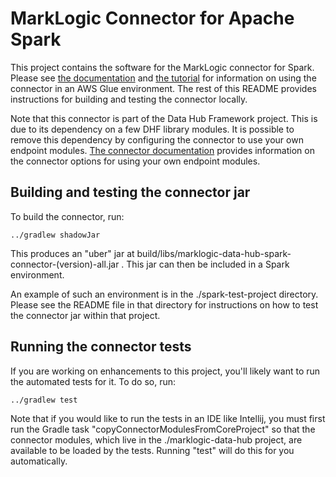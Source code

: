 # MarkLogic Connector for Apache Spark

This project contains the software for the MarkLogic connector for Spark. Please see
[the documentation](https://docs.marklogic.com/cloudservices/aws/admin/dhs-tools.html) and 
[the tutorial](https://developer.marklogic.com/learn/spark/) for information on using the connector in 
an AWS Glue environment. The rest of this README provides instructions for building and testing the connector locally.

Note that this connector is part of the Data Hub Framework project. This is due to its dependency on a few DHF library
modules. It is possible to remove this dependency by configuring the connector to use your own endpoint modules. 
[The connector documentation](https://docs.marklogic.com/cloudservices/aws/admin/dhs-tools.html) provides information 
on the connector options for using your own endpoint modules.

## Building and testing the connector jar 

To build the connector, run:

    ../gradlew shadowJar
    
This produces an "uber" jar at build/libs/marklogic-data-hub-spark-connector-(version)-all.jar . This jar can then be 
included in a Spark environment. 

An example of such an environment is in the ./spark-test-project directory. Please see the README file in that directory
for instructions on how to test the connector jar within that project. 

## Running the connector tests 

If you are working on enhancements to this project, you'll likely want to run the automated tests for it. To do so, run:

    ../gradlew test

Note that if you would like to run the tests in an IDE like Intellij, you must first run the Gradle task 
"copyConnectorModulesFromCoreProject" so that the connector modules, which live in the ./marklogic-data-hub project, 
are available to be loaded by the tests. Running "test" will do this for you automatically. 
